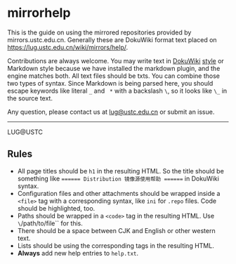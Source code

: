 mirrorhelp
==========

This is the guide on using the mirrored repositories provided by mirrors.ustc.edu.cn.
Generally these are DokuWiki format text placed on https://lug.ustc.edu.cn/wiki/mirrors/help/.

Contributions are always welcome. You may write text in [DokuWiki](https://www.dokuwiki.org/wiki:syntax) [style](https://www.dokuwiki.org/wiki:syntax)
or Markdown style because we have installed the markdown plugin, and the engine matches both. All text files should be txts. You can
combine those two types of syntax. Since Markdown is being parsed here, you should
escape keywords like literal `_` and ` *` with a backslash `\`, so it looks like `\_` in the source text.

Any question, please contact us at lug@ustc.edu.cn or submit an issue.

* * *
LUG@USTC

Rules
-----

- All page titles should be `h1` in the resulting HTML. So the title should be something like `====== Distribution 镜像源使用帮助 ======` in DokuWiki syntax.
- Configuration files and other attachments should be wrapped inside a `<file>` tag with a corresponding syntax, like `ini` for `.repo` files. Code should be highlighted, too.
- Paths should be wrapped in a `<code>` tag in the resulting HTML. Use `\`/path/to/file\`` for this.
- There should be a space between CJK and English or other western text.
- Lists should be using the corresponding tags in the resulting HTML.
- **Always** add new help entries to `help.txt`.
